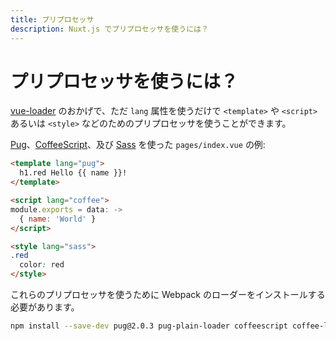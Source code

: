 ```yaml
---
title: プリプロセッサ
description: Nuxt.js でプリプロセッサを使うには？
---
```


# プリプロセッサを使うには？

[vue-loader](http://vue-loader.vuejs.org/en/configurations/pre-processors.html) のおかげで、ただ `lang` 属性を使うだけで `<template>` や `<script>` あるいは `<style>` などのためのプリプロセッサを使うことができます。

[Pug](https://github.com/pugjs/pug)、[CoffeeScript](http://coffeescript.org)、及び [Sass](http://sass-lang.com/) を使った `pages/index.vue` の例:

```html
<template lang="pug">
  h1.red Hello {{ name }}!
</template>

<script lang="coffee">
module.exports = data: ->
  { name: 'World' }
</script>

<style lang="sass">
.red
  color: red
</style>
```

これらのプリプロセッサを使うために Webpack のローダーをインストールする必要があります。

```bash
npm install --save-dev pug@2.0.3 pug-plain-loader coffeescript coffee-loader node-sass sass-loader
```
